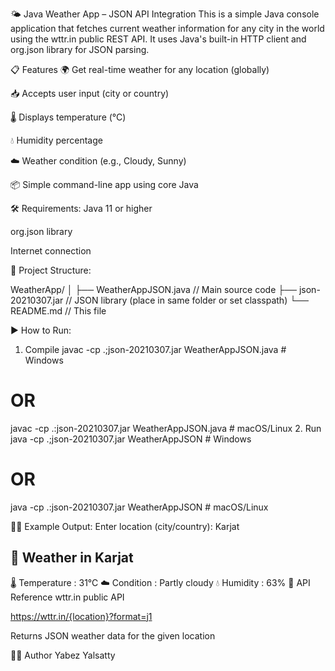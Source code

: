 🌤️ Java Weather App – JSON API Integration
This is a simple Java console application that fetches current weather information for any city in the world using the wttr.in public REST API. It uses Java's built-in HTTP client and org.json library for JSON parsing.

📋 Features
🌍 Get real-time weather for any location (globally)

📥 Accepts user input (city or country)

🌡️ Displays temperature (°C)

💧 Humidity percentage

☁️ Weather condition (e.g., Cloudy, Sunny)

📦 Simple command-line app using core Java

🛠️ Requirements:
Java 11 or higher

org.json library

Internet connection

📂 Project Structure:

WeatherApp/
│
├── WeatherAppJSON.java       // Main source code
├── json-20210307.jar         // JSON library (place in same folder or set classpath)
└── README.md                 // This file

▶️ How to Run:
1. Compile
javac -cp .;json-20210307.jar WeatherAppJSON.java   # Windows
# OR
javac -cp .:json-20210307.jar WeatherAppJSON.java   # macOS/Linux
2. Run
java -cp .;json-20210307.jar WeatherAppJSON         # Windows
# OR
java -cp .:json-20210307.jar WeatherAppJSON         # macOS/Linux

🧑‍💻 Example Output:
Enter location (city/country): Karjat

📍 Weather in Karjat
-------------------------
🌡️ Temperature : 31°C
☁️ Condition   : Partly cloudy
💧 Humidity    : 63%
🧾 API Reference
wttr.in public API

https://wttr.in/{location}?format=j1

Returns JSON weather data for the given location

🧑‍🎓 Author
Yabez Yalsatty
